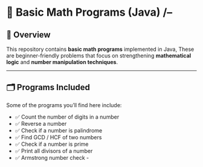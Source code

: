 # 🧮 Basic Math Programs (Java) /–

## 📌 Overview
This repository contains **basic math programs** implemented in Java, 
These are beginner-friendly problems that focus on strengthening **mathematical logic** and **number manipulation techniques**.

---

## 🗂️ Programs Included
Some of the programs you’ll find here include:

- ✅ Count the number of digits in a number  
- ✅ Reverse a number  
- ✅ Check if a number is palindrome  
- ✅ Find GCD / HCF of two numbers  
- ✅ Check if a number is prime  
- ✅ Print all divisors of a number  
- ✅ Armstrong number check  -
